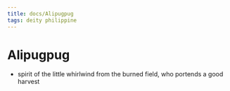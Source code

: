 ```yaml
---
title: docs/Alipugpug
tags: deity philippine
---
```


# Alipugpug
- spirit of the little whirlwind from the burned field, who portends a good harvest